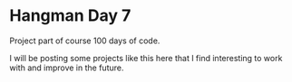 # Hangman Day 7
Project part of course 100 days of code.

I will be posting some projects like this here that I find interesting to work with and improve in the future. 
